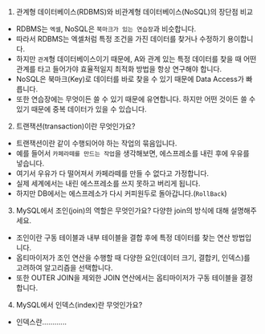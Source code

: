 1. 관계형 데이터베이스(RDBMS)와 비관계형 데이터베이스(NoSQL)의 장단점 비교

- RDBMS는 `엑셀`, NoSQL은 `북마크가 있는 연습장`과 비슷합니다. 
- 따라서 RDBMS는 엑셀처럼 특정 조건을 가진 데이터를 찾거나 수정하기 용이합니다. 
- 하지만 `관계`형 데이터베이스이기 때문에, A와 관계 있는 특정 데이터를 찾을 때 어떤 관계를 타고 들어가야 효율적일지 최적화 방법을 항상 연구해야 합니다.
- NoSQL은 북마크(Key)로 데이터를 바로 찾을 수 있기 때문에 Data Access가 빠릅니다. 
- 또한 연습장에는 무엇이든 쓸 수 있기 때문에 유연합니다. 하지만 어떤 것이든 쓸 수 있기 때문에 중복 데이터가 있을 수 있습니다. 

2. 트랜잭션(transaction)이란 무엇인가요?

- 트랜잭션이란 같이 수행되어야 하는 작업의 묶음입니다.
- 예를 들어서 `카페라떼를 만드는 작업`을 생각해보면, 에스프레소를 내린 후에 우유를 넣습니다. 
- 여기서 우유가 다 떨어져서 카페라떼를 만들 수 없다고 가정합니다. 
- 실제 세계에서는 내린 에스프레소를 쓰지 못하고 버리게 됩니다. 
- 하지만 DB에서는 에스프레소가 다시 커피원두로 돌아갑니다.(`RollBack`)


3. MySQL에서 조인(join)의 역할은 무엇인가요? 다양한 join의 방식에 대해 설명해주세요.

- 조인이란 구동 테이블과 내부 테이블을 결합 후에 특정 데이터를 찾는 연산 방법입니다.
- 옵티마이저가 조인 연산을 수행할 때 다양한 요인(데이터 크기, 결합키, 인덱스)를 고려하여 알고리즘을 선택합니다. 
- 또한 OUTER JOIN을 제외한 JOIN 연산에서는 옵티마이저가 구동 테이블을 결정합니다. 

4. MySQL에서 인덱스(index)란 무엇인가요?

- 인덱스란............
